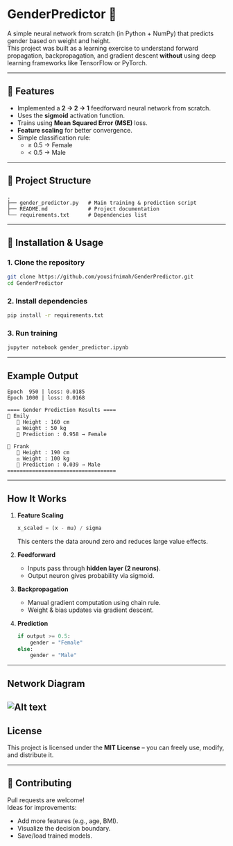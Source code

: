 # GenderPredictor 🧠

A simple neural network from scratch (in Python + NumPy) that predicts gender based on weight and height.  
This project was built as a learning exercise to understand forward propagation, backpropagation, and gradient descent **without** using deep learning frameworks like TensorFlow or PyTorch.

---

## 📌 Features
- Implemented a **2 → 2 → 1** feedforward neural network from scratch.
- Uses the **sigmoid** activation function.
- Trains using **Mean Squared Error (MSE)** loss.
- **Feature scaling** for better convergence.
- Simple classification rule:
  - ≥ 0.5 → Female
  - < 0.5 → Male

---

## 📂 Project Structure
```
.
├── gender_predictor.py   # Main training & prediction script
├── README.md             # Project documentation
└── requirements.txt      # Dependencies list
```

---

## 🚀 Installation & Usage

### 1. Clone the repository
```bash
git clone https://github.com/yousifnimah/GenderPredictor.git
cd GenderPredictor
```

### 2. Install dependencies
```bash
pip install -r requirements.txt
```

### 3. Run training
```bash
jupyter notebook gender_predictor.ipynb
```

---

## Example Output
```
Epoch  950 | loss: 0.0185
Epoch 1000 | loss: 0.0168

==== Gender Prediction Results ====
👤 Emily
   📏 Height : 160 cm
   ⚖️ Weight : 50 kg
   🎯 Prediction : 0.958 → Female

👤 Frank
   📏 Height : 190 cm
   ⚖️ Weight : 100 kg
   🎯 Prediction : 0.039 → Male
===================================
```

---

## How It Works

1. **Feature Scaling**
   ```python
   x_scaled = (x - mu) / sigma
   ```
   This centers the data around zero and reduces large value effects.

2. **Feedforward**
   - Inputs pass through **hidden layer (2 neurons)**.
   - Output neuron gives probability via sigmoid.

3. **Backpropagation**
   - Manual gradient computation using chain rule.
   - Weight & bias updates via gradient descent.

4. **Prediction**
   ```python
   if output >= 0.5:
       gender = "Female"
   else:
       gender = "Male"
   ```

---

## Network Diagram
![Alt text](https://i.imgur.com/7OYpF0j.png "Neural Network Diagram")
---

## License
This project is licensed under the **MIT License** – you can freely use, modify, and distribute it.

---

## 🤝 Contributing
Pull requests are welcome!  
Ideas for improvements:
- Add more features (e.g., age, BMI).
- Visualize the decision boundary.
- Save/load trained models.
